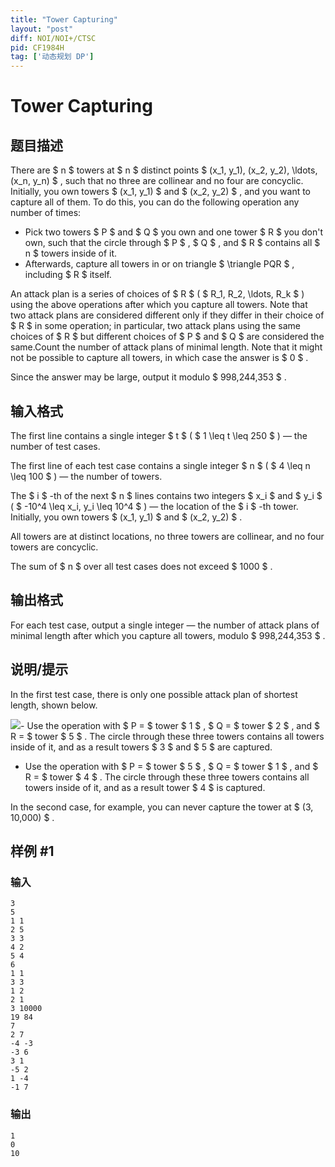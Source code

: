 ```yaml
---
title: "Tower Capturing"
layout: "post"
diff: NOI/NOI+/CTSC
pid: CF1984H
tag: ['动态规划 DP']
---
```


# Tower Capturing

## 题目描述

There are $ n $ towers at $ n $ distinct points $ (x_1, y_1), (x_2, y_2), \ldots, (x_n, y_n) $ , such that no three are collinear and no four are concyclic. Initially, you own towers $ (x_1, y_1) $ and $ (x_2, y_2) $ , and you want to capture all of them. To do this, you can do the following operation any number of times:

- Pick two towers $ P $ and $ Q $ you own and one tower $ R $ you don't own, such that the circle through $ P $ , $ Q $ , and $ R $ contains all $ n $ towers inside of it.
- Afterwards, capture all towers in or on triangle $ \triangle PQR $ , including $ R $ itself.

 An attack plan is a series of choices of $ R $ ( $ R_1, R_2, \ldots, R_k $ ) using the above operations after which you capture all towers. Note that two attack plans are considered different only if they differ in their choice of $ R $ in some operation; in particular, two attack plans using the same choices of $ R $ but different choices of $ P $ and $ Q $ are considered the same.Count the number of attack plans of minimal length. Note that it might not be possible to capture all towers, in which case the answer is $ 0 $ .

Since the answer may be large, output it modulo $ 998\,244\,353 $ .

## 输入格式

The first line contains a single integer $ t $ ( $ 1 \leq t \leq 250 $ ) — the number of test cases.

The first line of each test case contains a single integer $ n $ ( $ 4 \leq n \leq 100 $ ) — the number of towers.

The $ i $ -th of the next $ n $ lines contains two integers $ x_i $ and $ y_i $ ( $ -10^4 \leq x_i, y_i \leq 10^4 $ ) — the location of the $ i $ -th tower. Initially, you own towers $ (x_1, y_1) $ and $ (x_2, y_2) $ .

All towers are at distinct locations, no three towers are collinear, and no four towers are concyclic.

The sum of $ n $ over all test cases does not exceed $ 1000 $ .

## 输出格式

For each test case, output a single integer — the number of attack plans of minimal length after which you capture all towers, modulo $ 998\,244\,353 $ .

## 说明/提示

In the first test case, there is only one possible attack plan of shortest length, shown below.

 ![](https://cdn.luogu.com.cn/upload/vjudge_pic/CF1984H/4db430879d9ca247997fc2913e9569a1772c78ba.png)- Use the operation with $ P = $ tower $ 1 $ , $ Q = $ tower $ 2 $ , and $ R = $ tower $ 5 $ . The circle through these three towers contains all towers inside of it, and as a result towers $ 3 $ and $ 5 $ are captured.
- Use the operation with $ P = $ tower $ 5 $ , $ Q = $ tower $ 1 $ , and $ R = $ tower $ 4 $ . The circle through these three towers contains all towers inside of it, and as a result tower $ 4 $ is captured.

In the second case, for example, you can never capture the tower at $ (3, 10\,000) $ .

## 样例 #1

### 输入

```
3
5
1 1
2 5
3 3
4 2
5 4
6
1 1
3 3
1 2
2 1
3 10000
19 84
7
2 7
-4 -3
-3 6
3 1
-5 2
1 -4
-1 7
```

### 输出

```
1
0
10
```

